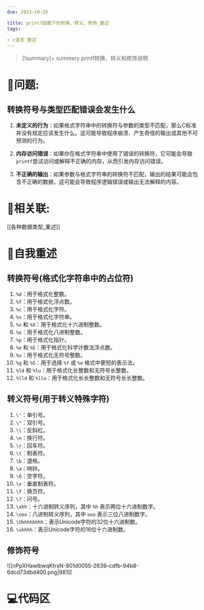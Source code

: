 ```yaml
---
due: 2023-10-26 

title: printf函数下的转换、转义、修饰_重述
tags:
 
- c语言 重述
---
```



> [!summary]+ summary
> printf转换、转义和修饰说明


# 🤔问题:
## 转换符号与类型匹配错误会发生什么
1. **未定义的行为**：如果格式字符串中的转换符与参数的类型不匹配，那么C标准并没有规定应该发生什么。这可能导致程序崩溃、产生奇怪的输出或其他不可预测的行为。
    
2. **内存访问错误**：如果你在格式字符串中使用了错误的转换符，它可能会导致`printf`尝试访问或解释不正确的内存，从而引发内存访问错误。
    
3. **不正确的输出**：如果参数与格式字符串的转换符不匹配，输出的结果可能会包含不正确的数据，这可能会导致程序逻辑错误或输出无法解释的内容。

# 🤔相关联:
[[各种数据类型_重述]]

# 📘自我重述
## 转换符号(格式化字符串中的占位符)
1. `%d`：用于格式化整数。
2. `%f`：用于格式化浮点数。
3. `%c`：用于格式化字符。
4. `%s`：用于格式化字符串。
5. `%x` 和 `%X`：用于格式化十六进制整数。
6. `%o`：用于格式化八进制整数。
7. `%p`：用于格式化指针。
8. `%e` 和 `%E`：用于格式化科学计数法浮点数。
9. `%u`：用于格式化无符号整数。
10. `%g` 和 `%G`：用于选择 `%f` 或 `%e` 格式中更短的表示法。
11. `%ld` 和 `%lu`：用于格式化长整数和无符号长整数。
12. `%lld` 和 `%llu`：用于格式化长长整数和无符号长长整数。

## 转义符号(用于转义特殊字符)
1. `\'`：单引号。
2. `\"`：双引号。
3. `\\`：反斜杠。
4. `\n`：换行符。
5. `\r`：回车符。
6. `\t`：制表符。
7. `\b`：退格。
8. `\a`：响铃。
9. `\0`：空字符。
10. `\v`：垂直制表符。
11. `\f`：换页符。
12. `\?`：问号。
13. `\xhh`：十六进制转义序列，其中 `hh` 表示两位十六进制数字。
14. `\ooo`：八进制转义序列，其中 `ooo` 表示三位八进制数字。
15. `\Uhhhhhhhh`：表示Unicode字符的32位十六进制数。
16. `\uhhhh`：表示Unicode字符的16位十六进制数。

## 修饰符号
![[nPpXHawlbwqKtrsN-801d0055-2639-cdfb-94b8-6dcd73dbd400.png|981]]
# 💻代码区